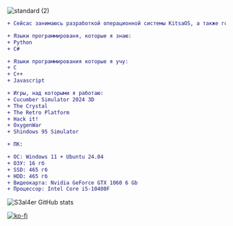 ![standard (2)](https://github.com/s3al4er/s3al4er/assets/136070278/c05a20b2-c9d8-4c52-a3a4-a59348ef4ad5)

```diff
+ Сейсас занимаюсь разработкой операционной системы KitsaOS, а также голосового ассистента Voxie.
```

```diff
+ Языки программированя, которые я знаю:
+ Python
+ C#
```

```diff
+ Языки программирования которые я учу:
+ C
+ C++
+ Javascript
```

```diff
+ Игры, над которыми я работаю:
+ Cucumber Simulator 2024 3D
+ The Crystal
+ The Retro Platform
+ Hack it!
+ OxygenWar
+ Shindows 95 Simulator
```

```diff
+ ПК:
```


```diff
+ ОС: Windows 11 + Ubuntu 24.04
+ ОЗУ: 16 гб
+ SSD: 465 гб
+ HDD: 465 гб
+ Видеокарта: Nvidia GeForce GTX 1060 6 Gb
+ Процессор: Intel Core i5-10400F
```


![S3al4er GitHub stats](https://github-readme-stats.vercel.app/api?username=s3al4er&show_icons=true&theme=transparent)

[![ko-fi](https://ko-fi.com/img/githubbutton_sm.svg)](https://ko-fi.com/V7V6SPLOI)

<!--
**s3al4er/s3al4er** is a ✨ _special_ ✨ repository because its `README.md` (this file) appears on your GitHub profile.

Here are some ideas to get you started:

- 🔭 I’m currently working on ...
- 🌱 I’m currently learning ...
- 👯 I’m looking to collaborate on ...
- 🤔 I’m looking for help with ...
- 💬 Ask me about ...
- 📫 How to reach me: ...
- 😄 Pronouns: ...
- ⚡ Fun fact: ...
-->
